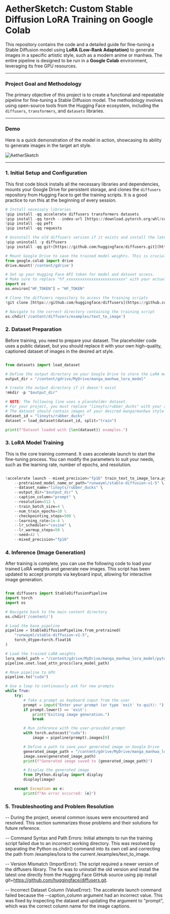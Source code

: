 # AetherSketch: Custom Stable Diffusion LoRA Training on Google Colab

This repository contains the code and a detailed guide for fine-tuning a Stable Diffusion model using **LoRA (Low-Rank Adaptation)** to generate images in a specific artistic style, such as a modern anime or manhwa. The entire pipeline is designed to be run in a **Google Colab** environment, leveraging its free GPU resources.

---

### Project Goal and Methodology

The primary objective of this project is to create a functional and repeatable pipeline for fine-tuning a Stable Diffusion model. The methodology involves using open-source tools from the Hugging Face ecosystem, including the `diffusers`, `transformers`, and `datasets` libraries.

---

### Demo

Here is a quick demonstration of the model in action, showcasing its ability to generate images in the target art style.

![AetherSketch](demo.gif)

---

### 1. Initial Setup and Configuration

This first code block installs all the necessary libraries and dependencies, mounts your Google Drive for persistent storage, and clones the `diffusers` repository from Hugging Face to get the training scripts. It is a good practice to run this at the beginning of every session.

```python
# Install necessary libraries
!pip install -qq accelerate diffusers transformers datasets
!pip install -qq torch --index-url [https://download.pytorch.org/whl/cu118](https://download.pytorch.org/whl/cu118)
!pip install -qq peft
!pip install -qq requests

# Uninstall the old diffusers version if it exists and install the latest version from source to avoid version mismatch errors
!pip uninstall -y diffusers
!pip install -qq git+[https://github.com/huggingface/diffusers.git](https://github.com/huggingface/diffusers.git)

# Mount Google Drive to save the trained model weights. This is crucial for persistent storage.
from google.colab import drive
drive.mount('/content/gdrive')

# Set up your Hugging Face API token for model and dataset access.
# Make sure to replace "hf_xxxxxxxxxxxxxxxxxxxxxxxxxx" with your actual token.
import os
os.environ["HF_TOKEN"] = "HF_TOKEN"

# Clone the diffusers repository to access the training scripts
!git clone [https://github.com/huggingface/diffusers](https://github.com/huggingface/diffusers)

# Navigate to the correct directory containing the training script
os.chdir('/content/diffusers/examples/text_to_image')
```
### 2. Dataset Preparation
Before training, you need to prepare your dataset. The placeholder code uses a public dataset, but you should replace it with your own high-quality, captioned dataset of images in the desired art style.

``` Python

from datasets import load_dataset

# Define the output directory on your Google Drive to store the LoRA model
output_dir = "/content/gdrive/MyDrive/manga_manhwa_lora_model"

# Create the output directory if it doesn't exist
!mkdir -p "$output_dir"

# NOTE: The following line uses a placeholder dataset.
# For your project, you must replace "linoyts/rubber_ducks" with your actual dataset.
# The dataset should contain images of your desired manga/manhwa style with descriptive captions.
dataset_id = "linoyts/rubber_ducks"
dataset = load_dataset(dataset_id, split="train")

print(f"Dataset loaded with {len(dataset)} examples.")
```
### 3. LoRA Model Training
This is the core training command. It uses accelerate launch to start the fine-tuning process. You can modify the parameters to suit your needs, such as the learning rate, number of epochs, and resolution.

``` Python

!accelerate launch --mixed_precision="fp16" train_text_to_image_lora.py \
    --pretrained_model_name_or_path="runwayml/stable-diffusion-v1-5" \
    --dataset_name="linoyts/rubber_ducks" \
    --output_dir="$output_dir" \
    --caption_column="prompt" \
    --resolution=512 \
    --train_batch_size=4 \
    --num_train_epochs=10 \
    --checkpointing_steps=500 \
    --learning_rate=1e-4 \
    --lr_scheduler="cosine" \
    --lr_warmup_steps=50 \
    --seed=42 \
    --mixed_precision="fp16"
```
### 4. Inference (Image Generation)
After training is complete, you can use the following code to load your trained LoRA weights and generate new images. This script has been updated to accept prompts via keyboard input, allowing for interactive image generation.

``` Python

from diffusers import StableDiffusionPipeline
import torch
import os

# Navigate back to the main content directory
os.chdir('/content/')

# Load the base pipeline
pipeline = StableDiffusionPipeline.from_pretrained(
    "runwayml/stable-diffusion-v1-5",
    torch_dtype=torch.float16
)

# Load the trained LoRA weights
lora_model_path = "/content/gdrive/MyDrive/manga_manhwa_lora_model/pytorch_lora_weights.safetensors"
pipeline.unet.load_attn_procs(lora_model_path)

# Move pipeline to GPU
pipeline.to("cuda")

# Use a loop to continuously ask for new prompts
while True:
    try:
        # Take a prompt as keyboard input from the user
        prompt = input("Enter your prompt (or type 'exit' to quit): ")
        if prompt.lower() == 'exit':
            print("Exiting image generation.")
            break

        # Run inference with the user-provided prompt
        with torch.autocast("cuda"):
            image = pipeline(prompt).images[0]

        # Define a path to save your generated image on Google Drive
        generated_image_path = "/content/gdrive/MyDrive/manga_manhwa_lora_model/generated_manga_image.png"
        image.save(generated_image_path)
        print(f"Generated image saved to {generated_image_path}")

        # Display the generated image
        from IPython.display import display
        display(image)

    except Exception as e:
        print(f"An error occurred: {e}")
```
### 5. Troubleshooting and Problem Resolution
-- During the project, several common issues were encountered and resolved. This section summarizes those problems and their solutions for future reference.

-- Command Syntax and Path Errors: Initial attempts to run the training script failed due to an incorrect working directory. This was resolved by separating the Python os.chdir() command into its own cell and correcting the path from /examples/lora to the current /examples/text_to_image.

-- Version Mismatch (ImportError): The script required a newer version of the diffusers library. The fix was to uninstall the old version and install the latest one directly from the Hugging Face GitHub source using pip install git+https://github.com/huggingface/diffusers.git.

-- Incorrect Dataset Column (ValueError): The accelerate launch command failed because the --caption_column argument had an incorrect value. This was fixed by inspecting the dataset and updating the argument to "prompt", which was the correct column name for the image captions.


